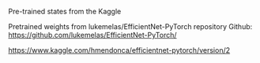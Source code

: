 Pre-trained states from the Kaggle


Pretrained weights from lukemelas/EfficientNet-PyTorch repository
Github: https://github.com/lukemelas/EfficientNet-PyTorch/

https://www.kaggle.com/hmendonca/efficientnet-pytorch/version/2 